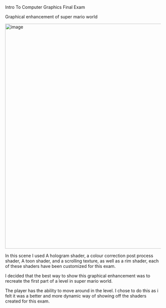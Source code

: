 Intro To Computer Graphics Final Exam


Graphical enhancement of super mario world

<img width="727" alt="image" src="https://github.com/user-attachments/assets/4858ca05-173f-4f2b-b6ee-f37a5acea293">

In this scene I used A hologram shader, a colour correction post process shader, A toon shader, and a scrolling texture, as well as a rim shader, each of these shaders have been customized for this exam. 

I decided that the best way to show this graphical enhancement was to recreate the first part of a level in super mario world. 

The player has the ability to move around in the level. I chose to do this as i felt it was a better and more dynamic way of showing off the shaders created for this exam. 


